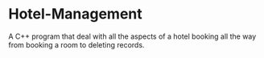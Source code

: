 # Hotel-Management
A C++ program that deal with all the aspects of a hotel booking all the way from booking a room to deleting records.
